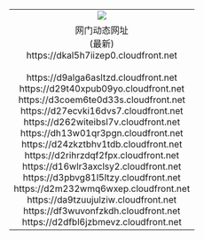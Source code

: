﻿<table>
  <tr></tr>
  <tr><td colspan=2 align=center><img src="https://dkal5h7iizep0.cloudfront.net/Up/oGate.jpg" /></td></tr>
  <tr><td colspan=2 align=center>网门动态网址<br/>(最新)
<br>https://dkal5h7iizep0.cloudfront.net
<br/>
<br>https://d9alga6asltzd.cloudfront.net
<br>https://d29t40xpub09yo.cloudfront.net
<br>https://d3coem6te0d33s.cloudfront.net
<br>https://d27ecvki16dvs7.cloudfront.net
<br>https://d262witeibsl7v.cloudfront.net
<br>https://dh13w01qr3pgn.cloudfront.net
<br>https://d24zkztbhv1tdb.cloudfront.net
<br>https://d2rihrzdqf2fpx.cloudfront.net
<br>https://d16wlr3axclsy2.cloudfront.net
<br>https://d3pbvg81l5ltzy.cloudfront.net
<br>https://d2m232wmq6wxep.cloudfront.net
<br>https://da9tzuujulziw.cloudfront.net
<br>https://df3wuvonfzkdh.cloudfront.net
<br>https://d2dfbl6jzbmevz.cloudfront.net
    </td>
  </tr>
</table>
